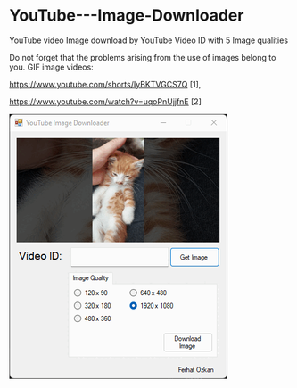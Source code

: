 # YouTube---Image-Downloader
YouTube video Image download by YouTube Video ID with 5 Image qualities

Do not forget that the problems arising from the use of images belong to you.
GIF image videos: 


https://www.youtube.com/shorts/IyBKTVGCS7Q [1],

https://www.youtube.com/watch?v=uqoPnUjjfnE [2]

![Preview](https://github.com/ferhat37ozkan/YouTube---Image-Downloader/blob/master/YouTubeImageDownloader.gif?raw=true)
